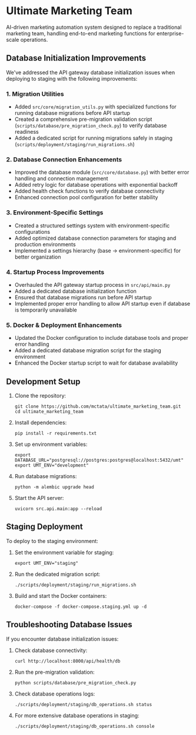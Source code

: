 # Ultimate Marketing Team

AI-driven marketing automation system designed to replace a traditional marketing team, handling end-to-end marketing functions for enterprise-scale operations.

## Database Initialization Improvements

We've addressed the API gateway database initialization issues when deploying to staging with the following improvements:

### 1. Migration Utilities

- Added `src/core/migration_utils.py` with specialized functions for running database migrations before API startup
- Created a comprehensive pre-migration validation script (`scripts/database/pre_migration_check.py`) to verify database readiness
- Added a dedicated script for running migrations safely in staging (`scripts/deployment/staging/run_migrations.sh`)

### 2. Database Connection Enhancements

- Improved the database module (`src/core/database.py`) with better error handling and connection management
- Added retry logic for database operations with exponential backoff
- Added health check functions to verify database connectivity
- Enhanced connection pool configuration for better stability

### 3. Environment-Specific Settings

- Created a structured settings system with environment-specific configurations
- Added optimized database connection parameters for staging and production environments
- Implemented a settings hierarchy (base → environment-specific) for better organization

### 4. Startup Process Improvements

- Overhauled the API gateway startup process in `src/api/main.py`
- Added a dedicated database initialization function
- Ensured that database migrations run before API startup
- Implemented proper error handling to allow API startup even if database is temporarily unavailable

### 5. Docker & Deployment Enhancements

- Updated the Docker configuration to include database tools and proper error handling
- Added a dedicated database migration script for the staging environment
- Enhanced the Docker startup script to wait for database availability

## Development Setup

1. Clone the repository:
   ```
   git clone https://github.com/mctata/ultimate_marketing_team.git
   cd ultimate_marketing_team
   ```

2. Install dependencies:
   ```
   pip install -r requirements.txt
   ```

3. Set up environment variables:
   ```
   export DATABASE_URL="postgresql://postgres:postgres@localhost:5432/umt"
   export UMT_ENV="development"
   ```

4. Run database migrations:
   ```
   python -m alembic upgrade head
   ```

5. Start the API server:
   ```
   uvicorn src.api.main:app --reload
   ```

## Staging Deployment

To deploy to the staging environment:

1. Set the environment variable for staging:
   ```
   export UMT_ENV="staging"
   ```

2. Run the dedicated migration script:
   ```
   ./scripts/deployment/staging/run_migrations.sh
   ```

3. Build and start the Docker containers:
   ```
   docker-compose -f docker-compose.staging.yml up -d
   ```

## Troubleshooting Database Issues

If you encounter database initialization issues:

1. Check database connectivity:
   ```
   curl http://localhost:8000/api/health/db
   ```

2. Run the pre-migration validation:
   ```
   python scripts/database/pre_migration_check.py
   ```

3. Check database operations logs:
   ```
   ./scripts/deployment/staging/db_operations.sh status
   ```

4. For more extensive database operations in staging:
   ```
   ./scripts/deployment/staging/db_operations.sh console
   ```
